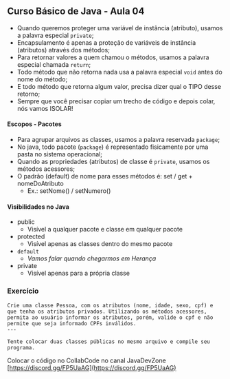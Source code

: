 ## Curso Básico de Java - Aula 04

- Quando queremos proteger uma variável de instância (atributo), usamos a palavra especial `private`;
- Encapsulamento é apenas a proteção de variáveis de instância (atributos) através dos métodos;
- Para retornar valores a quem chamou o métodos, usamos a palavra especial chamada `return`;
- Todo método que não retorna nada usa a palavra especial `void` antes do nome do método;
- E todo método que retorna algum valor, precisa dizer qual o TIPO desse retorno;
- Sempre que você precisar copiar um trecho de código e depois colar, nós vamos ISOLAR!

#### Escopos - Pacotes
- Para agrupar arquivos as classes, usamos a palavra reservada `package`;
- No java, todo pacote (`package`) é representado fisicamente por uma pasta no sistema operacional;
- Quando as propriedades (atributos) de classe é `private`, usamos os métodos acessores;
- O padrão (default) de nome para esses métodos é: set / get + nomeDoAtributo
    - Ex.: setNome() / setNumero()

#### Visibilidades no Java
* public
    - Visível a qualquer pacote e classe em qualquer pacote
* protected
    - Visível apenas as classes dentro do mesmo pacote
* `default`
    - *Vamos falar quando chegarmos em Herança*
* private
    - Visível apenas para a própria classe


### Exercício

```
Crie uma classe Pessoa, com os atributos (nome, idade, sexo, cpf) e que tenha os atributos privados. Utilizando os métodos acessores, permita ao usuário informar os atributos, porém, valide o cpf e não permite que seja informado CPFs inválidos.
---

Tente colocar duas classes públicas no mesmo arquivo e compile seu programa.
```

Colocar o código no CollabCode no canal JavaDevZone [https://discord.gg/FP5UaAG](https://discord.gg/FP5UaAG)
